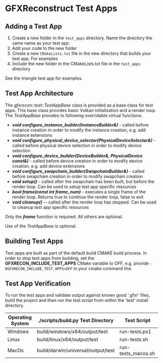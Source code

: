 # GFXReconstruct Test Apps

## **Adding a Test App**

1. Create a new folder in the `test_apps` directory. Name the directory the same name as your test app.
2. Add your code to the new folder
3. Create a new `CMakeLists.txt` file in the new directory that builds your test app. For examples
4. Include the new folder in the CMakeLists.txt file in the `test_apps` directory

See the *triangle* test app for examples.

## **Test App Architecture**

The *gfxrecon::test::TestAppBase* class is provided as a base class for test apps. This base class provides basic Vulkan
initialization and a render loop. The *TestAppBase* provides to following overridable virtual functions:

* ***void configure_instance_builder(InstanceBuilder&)*** - called before instance creation in order to modify the
  instance creation, e.g. add instance extensions
* ***void configure_physical_device_selector(PhysicalDeviceSelector&)*** - called before physical device selection in
  order to modify device selection
* ***void configure_device_builder(DeviceBuilder&, PhysicalDevice const&)*** - called before device creation in order to
  modify device creation, e.g. add device extensions
* ***void configure_swapchain_builder(SwapchainBuilder&)*** - called before swapchain creation in order to modify
  swapchain creation
* ***void setup()*** - called after the swapchain has been built, but before the render loop. Can be used to setup test
  app specific resources
* ***bool frame(const int frame_num)*** - executes a single frame of the render loop. Returns true to continue the
  render loop, false to exit
* ***void cleanup()*** -- called after the render loop has stopped. Can be used to cleanup test app specific resources

Only the ***frame*** function is required. All others are optional.

Use of the *TestAppBase* is optional.

## **Building Test Apps**

Test apps are built as part of the default build CMAKE build process. In order to stop test apps from building, set the
**GFXRECON_INCLUDE_TEST_APPS** CMake variable to OFF, e.g. provide `-DGFXRECON_INCLUDE_TEST_APPS=OFF` in your cmake command line.

## **Test App Verification**

To run the test apps and validate output against known good '.gfxr' files, build the project and then run the test script from within the 'test' install directory.


|Operating System| ./scripts/build.py Test Directory  |Test Script|
|---------------|------------------------------------|------------|
|Windows| build/windows/x64/output/test      |run-tests.ps1|
|Linux| build/linux/x64/output/test        |run-tests.sh|
|MacOs| build/darwin/universal/output/test |run-tests_macos.sh|
